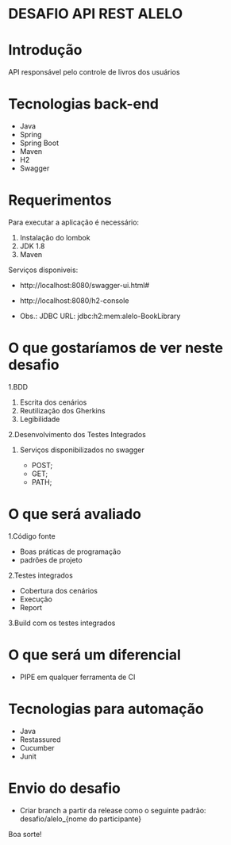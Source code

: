 # DESAFIO API REST ALELO # 

# Introdução 
API responsável pelo controle de livros dos usuários

# Tecnologias back-end
-	Java
-	Spring
-	Spring Boot
-	Maven
-	H2
-	Swagger

# Requerimentos

Para executar a aplicação é necessário:
1.	Instalação do lombok
2.	JDK 1.8
3.	Maven

Serviços disponiveis:
-	http://localhost:8080/swagger-ui.html#
-	http://localhost:8080/h2-console

-	Obs.: JDBC URL: jdbc:h2:mem:alelo-BookLibrary

# O que gostaríamos de ver neste desafio
1.BDD
 1. Escrita dos cenários
 2. Reutilização dos Gherkins
 3. Legibilidade

2.Desenvolvimento dos Testes Integrados 
 
 1. Serviços disponibilizados no swagger
	
	- POST; 
	- GET; 
	- PATH;

# **O que será avaliado**
1.Código fonte
 -	Boas práticas de programação
 -	padrões de projeto

2.Testes integrados
 -	Cobertura dos cenários
 -	Execução
 -	Report
 
3.Build com os testes integrados

# O que será um diferencial
-	PIPE em qualquer ferramenta de CI

# Tecnologias para automação
-	Java
-	Restassured
-	Cucumber
-	Junit

# Envio do desafio
-	Criar branch a partir da release como o seguinte padrão:	desafio/alelo_{nome do participante}

Boa sorte!

